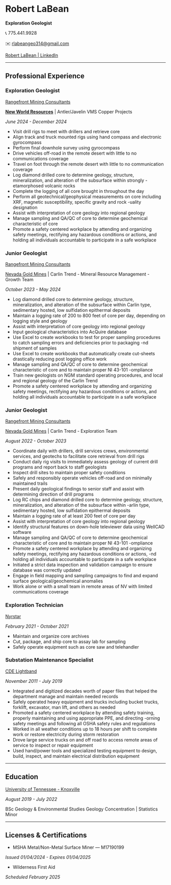 # **Robert LaBean**

**Exploration Geologist**

:telephone_receiver: 775.441.9928

:envelope: [rlabeangeo314@gmail.com](mailto:rlabeangeo314@gmail.com)

[Robert LaBean | LinkedIn](https://www.linkedin.com/in/robert-t-labean/)

---

## Professional Experience

### Exploration Geologist

[Rangefront Mining Consultants](https://www.rangefront.com)

**[New World Resources](https://newworldres.com/)** | Antler/Javelin VMS Copper Projects

*June 2024 - December 2024*

- Visit drill rigs to meet with drillers and retrieve core
- Align track and truck mounted rigs using hand compass and electronic gyrocompass
- Perform final downhole survey using gyrocompass
- Drive vehicles off-road in the remote desert with little to no communications coverage
- Travel on foot through the remote desert with little to no communication coverage
- Log diamond drilled core to determine geology, structure, mineralization, and alteration of the subsurface within strongly
-etamorphosed volcanic rocks
- Complete the logging of all core brought in throughout the day
- Perform all geotechnical/geophysical measurements on core including XRF, magnetic susceptibility, specific gravity and rock
-uality designation
- Assist with interpretation of core geology into regional geology
- Manage sampling and QA/QC of core to determine geochemical characteristic of core
- Promote a safety centered workplace by attending and organizing safety meetings, rectifying any hazardous conditions or actions,
and holding all individuals accountable to participate in a safe workplace

### Junior Geologist

[Rangefront Mining Consultants](https://www.rangefront.com)

[Nevada Gold Mines](<https://www.barrick.com/English/operations/nevada-gold-mines/default.aspx>) | Carlin Trend - Mineral Resource Management - Growth Team

*October 2023 - May 2024*

- Log diamond drilled core to determine geology, structure, mineralization, and alteration of the subsurface within Carlin type,
sedimentary hosted, low sulfidation epithermal deposits
- Maintain a logging rate of 200 to 800 feet of core per day, depending on logging style and geology
- Assist with interpretation of core geology into regional geology
- Input geological characteristics into AcQuire database
- Use Excel to create workbooks to test for proper sampling procedures to catch sampling errors and deficiencies prior to packaging
-nd shipment of samples
- Use Excel to create workbooks that automatically create cut-sheets drastically reducing post logging office work
- Manage sampling and QA/QC of core to determine geochemical characteristic of core and to maintain proper NI 43-101
-ompliance
- Train new geologists on NGM standard operating procedures, and local and regional geology of the Carlin Trend
- Promote a safety centered workplace by attending and organizing safety meetings, rectifying any hazardous conditions or actions,
and holding all individuals accountable to participate in a safe workplace

### Junior Geologist

[Rangefront Mining Consultants](https://www.rangefront.com)

[Nevada Gold Mines](<https://www.barrick.com/English/operations/nevada-gold-mines/default.aspx>) | Carlin Trend - Exploration Team

*August 2022 - October 2023*

- Coordinate daily with drillers, drill services crews, environmental services, and geotechs to facilitate core retrieval from drill rigs
- Conduct daily rig visits to immediately assess geology of current drill programs and report back to staff geologists
- Inspect drill sites to maintain proper safety conditions
- Safely and responsibly operate vehicles off-road and on minimally maintained trails
- Present daily geological findings to senior staff and assist with determining direction of drill programs
- Log RC chips and diamond drilled core to determine geology, structure, mineralization, and alteration of the subsurface within
-arlin type, sedimentary hosted, low sulfidation epithermal deposits
- Maintain a logging rate of at least 200 feet of core per day
- Assist with interpretation of core geology into regional geology
- Identify structural features on down-hole televiewer data using WellCAD software
- Manage sampling and QA/QC of core to determine geochemical characteristic of core and to maintain proper NI 43-101
-ompliance
- Promote a safety centered workplace by attending and organizing safety meetings, rectifying any hazardous conditions or actions,
-nd holding all individuals accountable to participate in a safe workplace
- Initiated a strict data inspection and validation campaign to ensure database was correctly updated
- Engage in field mapping and sampling campaigns to find and expand surface geological/geochemical anomalies
- Work alone or with a small team in remote areas of NV with limited communications coverage

### Exploration Technician

[Nyrstar](https://www.nyrstar.com/)

*February 2021 - October 2021*

- Maintain and organize core archives
- Cut, package, and ship core to assay lab for sampling
- Safely operate equipment such as core saw and telehandler

### Substation Maintenance Specialist

[CDE Lightband](https://cdelightband.com/)

*November 2011 - July 2019*

- Integrated and digitized decades worth of paper files that helped the department manage and maintain needed records
- Safely operated heavy equipment and trucks including bucket trucks, forklift, excavator, man lift, and others as needed
- Promoted a safety centered workplace by attending safety training, properly maintaining and using appropriate PPE, and directing
-orning safety meetings and following all OSHA safety rules and regulations
- Worked in all weather conditions up to 18 hours per shift to complete work or restore electricity during storm restoration
- Drove large service trucks on and off road to access remote areas of service to inspect or repair equipment
- Used hand/power tools and specialized testing equipment to design, build, inspect, and maintain electrical distribution equipment

---

## Education

[University of Tennessee - Knoxville](https://www.utk.edu/)

*August 2019 - July 2022*

BSc Geology & Environmental Studies
Geology Concentration | Statistics Minor

---

## Licenses & Certifications

- MSHA Metal/Non-Metal Surface Miner — M17190199

*Issued 01/04/2024 - Expires 01/04/2025*

- Wilderness First Aid

*Scheduled February 2025*
